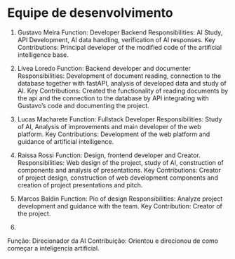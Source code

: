 # Equipe de desenvolvimento

1. Gustavo Meira
Function: Developer Backend
Responsibilities: AI Study, API Development, AI data handling, verification of AI responses.
Key Contributions: Principal developer of the modified code of the artificial intelligence base.

2. Lívea Loredo
Function: Backend developer and documenter
Responsibilities: Development of document reading, connection to the database together with fastAPI, analysis of developed data and study of AI.
Key Contributions: Created the functionality of reading documents by the api and the connection to the database by API integrating with Gustavo’s code and documenting the project.

3. Lucas Macharete
Function: Fullstack Developer
Responsibilities: Study of AI, Analysis of improvements and main developer of the web platform.
Key Contributions: Development of the web platform and guidance of artificial intelligence.

4. Raissa Rossi
Function: Design, frontend developer and Creator.
Responsibilities: Web design of the project, study of AI, construction of components and analysis of presentations.
Key Contributions: Creator of project design, construction of web development components and creation of project presentations and pitch.

5. Marcos Baldin
Function: Pio of design
Responsibilities: Analyze project development and guidance with the team.
Key Contribution: Creator of the project.

6. 
Função: Direcionador da AI
Contribuição: Orientou e direcionou de como começar a inteligencia artificial.